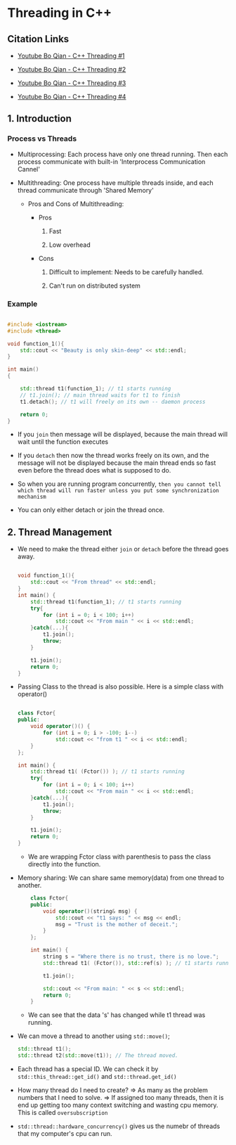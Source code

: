 # Threading in C++

## Citation Links

- [Youtube Bo Qian - C++ Threading #1](https://www.youtube.com/watch?v=LL8wkskDlbs)

- [Youtube Bo Qian - C++ Threading #2](https://www.youtube.com/watch?v=f2nMqNj7vxE)

- [Youtube Bo Qian - C++ Threading #3](https://www.youtube.com/watch?v=3ZxZPeXPaM4)

- [Youtube Bo Qian - C++ Threading #4](https://www.youtube.com/watch?v=_N0B5ua7oN8)

## 1. Introduction

### Process vs Threads

- Multiprocessing: Each process have only one thread running. Then each process communicate with built-in 'Interprocess Communication Cannel'

- Multithreading: One process have multiple threads inside, and each thread communicate through 'Shared Memory'

    * Pros and Cons of Multithreading:

        - Pros

            1. Fast

            2. Low overhead

        - Cons

            1. Difficult to implement: Needs to be carefully handled.

            2. Can't run on distributed system

### Example

```cpp

#include <iostream>
#include <thread>

void function_1(){
    std::cout << "Beauty is only skin-deep" << std::endl;
}

int main()
{

    std::thread t1(function_1); // t1 starts running
    // t1.join(); // main thread waits for t1 to finish
    t1.detach(); // t1 will freely on its own -- daemon process

    return 0;
}

```

- If you `join` then message will be displayed, because the main thread will wait until the function executes

- If you `detach` then now the thread works freely on its own, and the message will not be displayed  because the main thread ends so fast even before the thread does what is supposed to do.

- So when you are running program concurrently, `then you cannot tell which thread will run faster unless you put some synchronization mechanism`

- You can only either detach or join the thread once.


## 2. Thread Management

- We need to make the thread either `join` or `detach` before the thread goes away.

    ```cpp

    void function_1(){
        std::cout << "From thread" << std::endl;
    }
    int main() {
        std::thread t1(function_1); // t1 starts running
        try{
            for (int i = 0; i < 100; i++)
                std::cout << "From main " << i << std::endl;
        }catch(...){
            t1.join();
            throw;
        }

        t1.join();
        return 0;
    }
    ```

- Passing Class to the thread is also possible. Here is a simple class with operator()

    ```cpp

    class Fctor{
    public:
        void operator()() {
            for (int i = 0; i > -100; i--)
                std::cout << "from t1 " << i << std::endl;
        }
    };

    int main() {
        std::thread t1( (Fctor()) ); // t1 starts running
        try{
            for (int i = 0; i < 100; i++)
                std::cout << "From main " << i << std::endl;
        }catch(...){
            t1.join();
            throw;
        }

        t1.join();
        return 0;
    }
    ```

    * We are wrapping Fctor class with parenthesis to pass the class directly into the function.

- Memory sharing: We can share same memory(data) from one thread to another.

    ```cpp
        class Fctor{
        public:
            void operator()(string& msg) {
                std::cout << "t1 says: " << msg << endl;
                msg = "Trust is the mother of deceit.";
            }
        };

        int main() {
            string s = "Where there is no trust, there is no love.";
            std::thread t1( (Fctor()), std::ref(s) ); // t1 starts running + passing s reference

            t1.join();

            std::cout << "From main: " << s << std::endl;
            return 0;
        }
    ```

    * We can see that the data 's' has changed while t1 thread was running.

- We can move a thread to another using `std::move()`;

    ```cpp
    std::thread t1();
    std::thread t2(std::move(t1)); // The thread moved.
    ```
- Each thread has a special ID. We can check it by `std::this_thread::get_id()` and `std::thread.get_id()`

- How many thread do I need to create? => As many as the problem numbers that I need to solve. => If assigned too many threads, then it is end up getting too many context switching and wasting cpu memory. This is called `oversubscription`

- `std::thread::hardware_concurrency()` gives us the numebr of threads that my computer's cpu can run.
